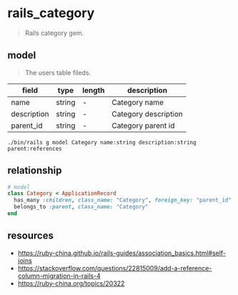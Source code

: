 # rails_category
> Rails category gem.

## model
> The users table fileds.

| field       | type   | length | description          |
| ----------- | ------ | ------ | -------------------- |
| name        | string | -      | Category name        |
| description | string | -      | Category description |
| parent_id   | string | -      | Category parent id   |

```shell
./bin/rails g model Category name:string description:string parent:references
```

## relationship
```rb
# model
class Category < ApplicationRecord
  has_many :children, class_name: "Category", foreign_key: "parent_id"
  belongs_to :parent, class_name: "Category"
end

```


## resources
- https://ruby-china.github.io/rails-guides/association_basics.html#self-joins
- https://stackoverflow.com/questions/22815009/add-a-reference-column-migration-in-rails-4
- https://ruby-china.org/topics/20322